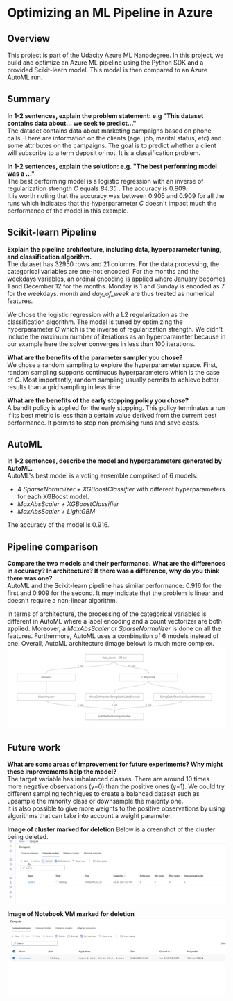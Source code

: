 # Optimizing an ML Pipeline in Azure

## Overview
This project is part of the Udacity Azure ML Nanodegree.
In this project, we build and optimize an Azure ML pipeline using the Python SDK and a provided Scikit-learn model.
This model is then compared to an Azure AutoML run.

## Summary
**In 1-2 sentences, explain the problem statement: e.g "This dataset contains data about... we seek to predict..."**  
The dataset contains data about marketing campaigns based on phone calls. There are information on the clients (age, job, marital status, etc) and some attributes on the campaigns. The goal is to predict whether a client will subscribe to a term deposit or not. It is a classification problem.

**In 1-2 sentences, explain the solution: e.g. "The best performing model was a ..."**  
The best performing model is a logistic regression with an inverse of regularization strength *C* equals *84.35* . The accuracy is 0.909.  
It is worth noting that the accuracy was between 0.905 and 0.909 for all the runs which indicates that the hyperparameter *C* doesn't impact much the performance of the model in this example.

## Scikit-learn Pipeline
**Explain the pipeline architecture, including data, hyperparameter tuning, and classification algorithm.**  
The dataset has 32950 rows and 21 columns. For the data processing, the categorical variables are one-hot encoded. For the months and the weekdays variables, an ordinal encoding is applied where January becomes 1 and December 12 for the months. Monday is 1 and Sunday is encoded as 7 for the weekdays. *month* and *day_of_week* are thus treated as numerical features.

We chose the logistic regression with a L2 regularization as the classification algorithm. The model is tuned by optimizing the hyperparameter *C* which is the inverse of regularization strength. We didn't include the maximum number of iterations as an hyperparameter because in our example here the solver converges in less than 100 iterations.  

**What are the benefits of the parameter sampler you chose?**  
We chose a random sampling to explore the hyperparameter space. First, random sampling supports continuous hyperparameters which is the case of *C*. Most importantly, random sampling usually permits to achieve better results than a grid sampling in less time.

**What are the benefits of the early stopping policy you chose?**  
A bandit policy is applied for the early stopping. This policy terminates a run if its best metric is less than a certain value derived from the current best performance. It permits to stop non promising runs and save costs.

## AutoML
**In 1-2 sentences, describe the model and hyperparameters generated by AutoML.**  
AutoML's best model is a voting ensemble comprised of 6 models: 
* 4 *SparseNormalizer + XGBoostClassifier* with different hyperparameters for each XGBoost model.
*  *MaxAbsScaler + XGBoostClassifier*
* *MaxAbsScaler + LightGBM*  

The accuracy of the model is 0.916.

## Pipeline comparison
**Compare the two models and their performance. What are the differences in accuracy? In architecture? If there was a difference, why do you think there was one?**  
AutoML and the Scikit-learn pipeline has similar performance: 0.916 for the first and 0.909 for the second. It may indicate that the problem is linear and doesn't require a non-linear algorithm.

In terms of architecture, the processing of the categorical variables is different in AutoML where a label encoding and a count vectorizer are both applied. Moreover, a *MaxAbsScaler* or *SparseNormalizer* is done on all the features. Furthermore, AutoML uses a combination of 6 models instead of one. Overall, AutoML architecture (image below) is much more complex.
![AutoML infrastructure](https://github.com/sannif/nd00333_AZMLND_Optimizing_a_Pipeline_in_Azure-Starter_Files/blob/7179db6da58143b85e1333b16080c90f13a4a6bb/images/automl_architecture.PNG)


## Future work
**What are some areas of improvement for future experiments? Why might these improvements help the model?**  
The target variable has imbalanced classes. There are around 10 times more negative observations (y=0) than the positive ones (y=1). We could try different sampling techniques to create a balanced dataset such as upsample the minority class or downsample the majority one.  
It is also possible to give more weights to the positive observations by using algorithms that can take into account a weight parameter.

**Image of cluster marked for deletion**
Below is a creenshot of the cluster being deleted.
![Cluster deletion](https://github.com/sannif/nd00333_AZMLND_Optimizing_a_Pipeline_in_Azure-Starter_Files/blob/7179db6da58143b85e1333b16080c90f13a4a6bb/images/delete_cluster.PNG)

**Image of Notebook VM marked for deletion**
![Compute instance deletion](https://github.com/sannif/nd00333_AZMLND_Optimizing_a_Pipeline_in_Azure-Starter_Files/blob/7179db6da58143b85e1333b16080c90f13a4a6bb/images/notebook_delete.PNG)


